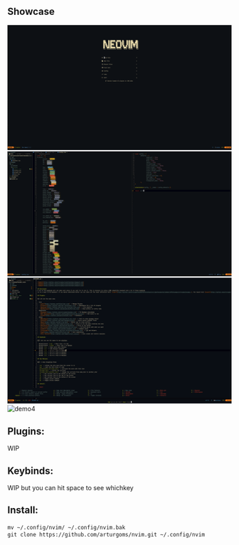 ## Showcase

![demo1](https://github.com/arturgoms/nvim/blob/main/images/1.png)
![demo2](https://github.com/arturgoms/nvim/blob/main/images/2.png)
![demo3](https://github.com/arturgoms/nvim/blob/main/images/3.png)
![demo4](https://github.com/arturgoms/nvim/blob/main/images/4.png)

## Plugins:

WIP

## Keybinds:

WIP but you can hit space to see whichkey

## Install:

```shell
mv ~/.config/nvim/ ~/.config/nvim.bak
git clone https://github.com/arturgoms/nvim.git ~/.config/nvim
```
